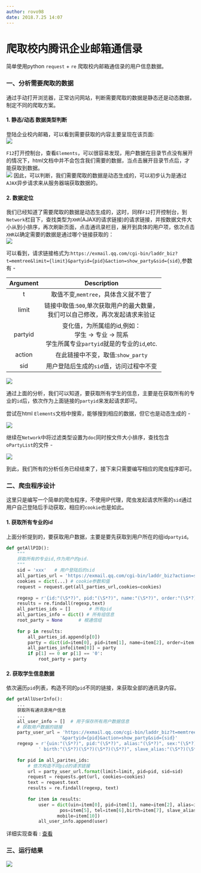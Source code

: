 ```yaml
---
author: rovo98
date: 2018.7.25 14:07
---
```


# 爬取校内腾讯企业邮箱通信录

简单使用python ``request`` + ``re`` 爬取校内邮箱通信录的用户信息数据。

### 一、分析需要爬取的数据

通过手动打开浏览器，正常访问网站，判断需要爬取的数据是静态还是动态数据，制定不同的爬取方案。

#### 1. 静态/动态 数据类型判断

登陆企业校内邮箱，可以看到需要获取的内容主要呈现在该页面:<br>
![](md_images/step_01.png)

``F12``打开控制台，查看``Elements``，可以很容易发现，用户数据在目录节点没有展开的情况下，html文档中并不会包含我们需要的数据，当点击展开目录节点后，才能获取到数据。<br>
![](md_images/step_02.png)
因此，可以判断，我们需要爬取的数据是动态生成的，可以初步认为是通过``AJAX``异步请求来从服务器端获取数据的。

#### 2. 数据定位

我们已经知道了需要爬取的数据是动态生成的，这时，同样``F12``打开控制台，到``Network``栏目下，查找类型为``XHR``(AJAX的请求链接)的请求链接，并按数据文件大小从到小排序，再次刷新页面，点击通讯录栏目，展开到具体的用户项，依次点击``XHR``以确定需要的数据是通过哪个链接获取的：<br>
![](md_images/step_03.png)

可以看到，请求链接格式为:``https://exmail.qq.com/cgi-bin/laddr_biz?t=memtree&limit={limit}&partyid={pid}&action=show_party&sid={sid}``,参数有 - <br />

|Argument|Description|
|:---:|:-----:|
|t|取值不变,``memtree``，具体含义就不管了|
|limit|链接中取值:``500``,单次获取用户的最大数量，<br>我们可以自己修改，再次发起请求来验证|
|partyid|变化值，为所属组的id,例如：<br>学生 -> 专业 -> 院系<br>学生所属专业``partyid``就是的专业的``id``,etc.|
|action|在此链接中不变，取值:``show_party``|
|sid|用户登陆后生成的``sid``值，访问过程中不变|

![](md_images/step_04.png)

通过上面的分析，我们可以知道，要获取所有学生的信息，主要是在获取所有的专业的``id``后，依次作为上面链接的``partyid``来发起请求即可。

尝试在html ``Elements``文档中搜索，能够搜到相应的数据，但它也是动态生成的 - 

![](md_images/step_05.png)

继续在``Network``中将过滤类型设置为``doc``同时按文件大小排序，查找包含``oPartyList``的文件 -

![](md_images/step_06.png)

到此，我们所有的分析任务已经结束了，接下来只需要编写相应的爬虫程序即可。

### 二、爬虫程序设计

这里只是编写一个简单的爬虫程序，不使用IP代理，爬虫发起请求所需的``sid``通过用户自己登陆后手动获取，相应的``cookie``也是如此。

#### 1. 获取所有专业的id

上面分析提到的，要获取用户数据，主要是要先获取到用户所在的组id``partyid``。


```python
def getAllPID():
	"""
    获取所有的专业id,作为用户的pid.
    """
    sid = 'xxx'   # 用户登陆后的sid
    all_parties_url = 'https://exmail.qq.com/cgi-bin/laddr_biz?action=show_party_list&sid={sid}&t=contact&view=biz'.format(sid=sid)
    cookies = dict(...) # cookie参数和值
    request = request.get(all_parties_url,cookies=cookies)
    
    regexp = r'{id:"(\S*?)", pid:"(\S*?)", name:"(\S*?)", order:"(\S*?)"}'
    results = re.findall(regexp,text)
    all_parties_ids = []       # 所有pid
    all_parties_info = dict() # 所有组信息
    root_party = None      # 根通信组
    
    for p in results:
    	all_parties_id.append(p[0])
        party = dict(id=item[0], pid=item[1], name=item[2], order=item[3])
        all_parties_info[item[0]] = party
        if p[1] == 0 or p[1] == '0':
        	root_party = party
```

#### 2. 获取学生信息数据

依次遍历``pid``列表，构造不同的``pid``不同的链接，来获取全部的通讯录内容。

```python
def getAllUserInfo():
	...
    获取所有通讯录用户信息
    ...
    all_user_info = []  # 用于保存所有用户数据信息
    # 获取用户数据的链接
    party_user_url = 'https://exmail.qq.com/cgi-bin/laddr_biz?t=memtree&limit={limit}'\
    				'&partyid={pid}&action=show_party&sid={sid}'
    regexp = r'{uin:"(\S*?)", pid:"(\S*?)", alias:"(\S*?)", sex:"(\S*?), pos:"(\S*?)", tel:"(\S*?)",'\
    		' birth:"(\S*?)(\S*?)(\S*?)(\S*?)", slave_alias:"(\S*?)(\S*?)(\S*?)", department:"(\S*?)(\S*?)", mobile:"(\S*?)"}'
    
    for pid in all_parites_ids:
        # 依次构造不同pid的请求链接
    	url = party_user_url.format(limit=limit, pid=pid, sid=sid)
        request = requests.get(url, cookies=cookies)
        text = request.text
        results = re.findall(regexp, text)
        
        for item in results:
        	user = dict(uin=item[0], pid=item[1], name=item[2], alias=item[3], sex=item[4],
            		pos=item[5], tel=item[6],birth=item[7], slave_alias=item[8], department=item[9],
                   mobile=item[10])
         	all_user_info.append(user)
```

详细实现查看 : [查看](https://github.com/rovo98/python-learning/blob/master/web-spiders/tx_email_spider/tx_email_spider.py)

### 三、运行结果

![](md_images/step_07.png)

